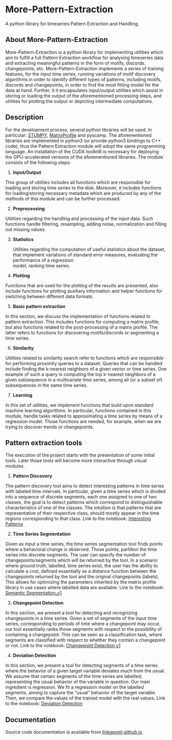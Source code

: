 # More-Pattern-Extraction
A python library for timeseries Pattern Extraction and Handling.

## About More-Pattern-Extraction
  More-Pattern-Extraction is a python library for implementing utilities which aim to fulfill a full Pattern Extraction workflow for analysing timeseries data and extracting meaningful patterns in the form of motifs, discords, changepoints, etc. More-Pattern-Extraction implements a series of training features, for the input time series, running variations of motif discovery algorithms in order to identify different types of patterns, including motifs, discords and changepoints, in order to find the most fitting model for the data at hand. Further, it it encapsulates input/output utilities which assist in storing or loading the output of the aforementioned processing steps, and utilities for plotting the output or depicting intermediate computations. 

## Description
For the development process, several python libraries will be used. In particular:  [STUMPY](https://stumpy.readthedocs.io/en/latest/), [MatrixProfile](https://matrixprofile.docs.matrixprofile.org/) and pyscamp. The aforementioned libraries are implemented in python3 (or provide python3 bindings to C++ code), thus the Pattern Extraction module will adopt the same programming language. An installation of the CUDA toolkit8 is necessary for deploying the GPU-accelerated versions of the aforementioned libraries. 
The module consists of the following steps:

1. **Input/Output**

  This group of utilities includes all functions which are responsible for loading and storing time series to the disk. Moreover, it includes functions for loading/storing necessary metadata which are produced by any of the methods of this module and can be further processed.

2. **Preprocessing**

  Utilities regarding the handling and processing of the input data. Such functions handle filtering, resampling, adding noise, normalization and filling out missing values.
  
3. **Statistics**

   Utilities regarding the computation of useful statistics about the dataset, that implement variations of standard error measures, evaluating the performance of a regression   
   model, ranking time series.
   
4. **Plotting**   

 Functions that are used for the plotting of the results are presented, also include functions for plotting auxiliary information and helper functions for switching between        different data formats. 
  
5. **Basic pattern extraction**

  In this section, we discuss the implementation of functions related to pattern extraction. This includes functions for computing a matrix profile, but also functions related 
  to the post-processing of a matrix profile. The latter refers to functions for discovering motifs/discords or segmenting a time series.
   
6. **Similarity**
  
  Utilities related to similarity search refer to functions which are responsible for performing proximity queries to a dataset. Queries that can be handled include finding the 
  k-nearest neighbors of a given vector or time series. One example of such a query is computing the top k-nearest neighbors of a given subsequence in a multivariate time 
  series, among all (or a subset of) subsequences in the same time series.

7. **Learning**
  
  In this set of utilities, we implement functions that build upon standard machine learning algorithms. In particular, functions contained in this module, handle tasks related 
  to approximating a time series by means of a regression model. Those functions are needed, for example, when we are trying to discover trends or changepoints.    

## Pattern extraction tools
  The execution of the project starts with the presentation of some initial tools. Later those tools will become more interactive through visual modules.

1. **Pattern Discovery**
  
  The pattern discovery tool aims to detect interesting patterns in time series with labeled time intervals. In particular, given a time series which is divided into a sequence 
  of discrete segments, each one assigned to one of two classes, the goal is to detect patterns which correspond to distinguishable characteristics of one of the classes. The 
  intuition is that patterns that are representative of their respective class, should mostly appear in the time regions corresponding to that class.
  Link to the notebook: [Interesting Patterns]()

2. **Time Series Segmentation**

  Given as input a time series, the time series segmentation tool finds points where a behavioral change is observed. Those points, partition the time series into discrete 
  segments. The user can specify the number of changepoints/segments which will be returned by the tool. In a scenario where ground truth, labelled, time series exist, the user 
  has the ability to calculate a cost, defined essentially as a distance function between the changepoints returned by the tool and the original changepoints (labels). This 
  allows for optimizing the parameters inherited by the matrix profile library in use cases where labelled data are available. 
  Link to the notebook: [Semantic Segmentation_v1](https://github.com/MORE-EU/more-pattern-extraction/blob/main/Semantic_detection_v1.ipynb)

3. **Changepoint Detection**

  In this section, we present a tool for detecting and recognizing changepoints in a time series. Given a set of segments of the input time series, corresponding to periods of 
  time where a changepoint may occur, our tool essentially ranks those segments with respect to the possibility of containing a changepoint. This can be seen as a classification 
  task, where segments are classified with respect to whether they contain a changepoint or not.
  Link to the notebook: [Changepoint Detection v1]()
  
4. **Deviation Detection**

  In this section, we present a tool for detecting segments of a time series where the behavior of a given target variable deviates much from the usual. We assume that certain 
  segments of the time series are labelled, representing the usual behavior of the variable in question. Our main ingredient is regression. We fit a regression model on the 
  labelled segments, aiming to capture the “usual” behavior of the target variable. Then, we compare the values of the trained model with the real values.
  Link to the notebook: [Deviation Detection](https://github.com/MORE-EU/more-pattern-extraction/blob/main/deviation_detection.ipynb)
   
## Documentation
Source code documentation is available from [linkgeoml.github.io]().

